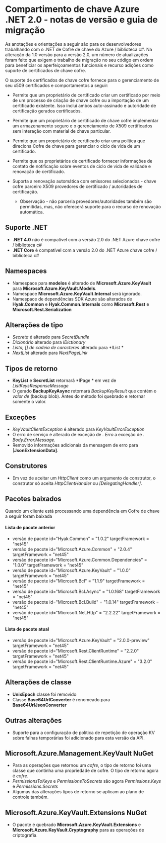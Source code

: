 <properties
   pageTitle="Notas de versão do cofre API de 2. x do .NET de chave | Microsoft Azure"
   description="Desenvolvedores .NET usará esse API código para Cofre de chave do Azure"
   services="key-vault"
   documentationCenter=""
   authors="BrucePerlerMS"
   manager="mbaldwin"
   editor="bruceper" />
<tags
   ms.service="key-vault"
   ms.devlang="CSharp"
   ms.topic="article"
   ms.tgt_pltfrm="na"
   ms.workload="identity"
   ms.date="10/07/2016"
   ms.author="bruceper" />

# <a name="azure-key-vault-net-20---release-notes-and-migration-guide"></a>Compartimento de chave Azure .NET 2.0 - notas de versão e guia de migração

As anotações e orientações a seguir são para os desenvolvedores trabalhando com o .NET de Cofre de chave do Azure / biblioteca c#. Na alteração da 1.0 versão para a versão 2.0, um número de atualizações foram feito que exigem o trabalho de migração no seu código em ordem para beneficiar os aperfeiçoamentos funcionais e recurso adições como suporte de certificados de chave cofre.

O suporte de certificados de chave cofre fornece para o gerenciamento de seu x509 certificados e comportamentos a seguir:  

-   Permite que um proprietário de certificado criar um certificado por meio de um processo de criação de chave cofre ou a importação de um certificado existente. Isso inclui ambos auto-assinado e autoridade de certificação gerados certificados.

- Permite que um proprietário de certificado de chave cofre implementar um armazenamento seguro e o gerenciamento de X509 certificados sem interação com material de chave particular.  

-   Permite que um proprietário de certificado criar uma política que direciona Cofre de chave para gerenciar o ciclo de vida de um certificado.  

-   Permite que os proprietários de certificado fornecer informações de contato de notificação sobre eventos de ciclo de vida de validade e renovação de certificado.  

-   Suporta a renovação automática com emissores selecionados - chave cofre parceiro X509 provedores de certificado / autoridades de certificação.
    - Observação - não parceria provedores/autoridades também são permitidas, mas, não oferecerá suporte para o recurso de renovação automática.


## <a name="net-support"></a>Suporte .NET
- **.NET 4.0** não é compatível com a versão 2.0 do .NET Azure chave cofre / biblioteca c#
- **.NET Core** é compatível com a versão 2.0 do .NET Azure chave cofre / biblioteca c#

## <a name="namespaces"></a>Namespaces
- Namespace para **modelos** é alterado de **Microsoft.Azure.KeyVault** para **Microsoft.Azure.KeyVault.Models**.
- Namespace **Microsoft.Azure.KeyVault.Internal** será ignorado.
- Namespace de dependências SDK Azure são alterados de **Hyak.Common** e **Hyak.Common.Internals** como **Microsoft.Rest** e **Microsoft.Rest.Serialization**


## <a name="type-changes"></a>Alterações de tipo
- *Secreta* é alterado para *SecretBundle*
- *Dicionário* alterado para *IDictionary*
- *Lista<T>, [] de cadeia de caracteres* alterado para *IList<T> *
- *NextList* alterado para *NextPageLink*


## <a name="return-types"></a>Tipos de retorno
- **KeyList** e **SecretList** retornará *IPage<T> * em vez de *ListKeysResponseMessage*
- O gerado **BackupKeyAsync** retornará *BackupKeyResult* que contém o *valor de* (backup blob). Antes do método foi quebrado e retornar somente o valor.

## <a name="exceptions"></a>Exceções
- *KeyVaultClientException* é alterado para *KeyVaultErrorException*
- O erro de serviço é alterado de exceção de *. Erro* a exceção de *. Body.Error.Message*.
- Removido informações adicionais da mensagem de erro para **[JsonExtensionData]**.

## <a name="constructors"></a>Construtores
- Em vez de aceitar um *HttpClient* como um argumento de construtor, o construtor só aceita *HttpClientHandler* ou *[DelegatingHandler]*.



## <a name="downloaded-packages"></a>Pacotes baixados  
Quando um cliente está processando uma dependência em Cofre de chave a seguir foram baixada
#### <a name="previous-package-list"></a>Lista de pacote anterior
- versão de pacote id="Hyak.Common" = "1.0.2" targetFramework = "net45"
- versão de pacote id="Microsoft.Azure.Common" = "2.0.4" targetFramework = "net45"
- versão de pacote id="Microsoft.Azure.Common.Dependencies" = "1.0.0" targetFramework = "net45"
- versão de pacote id="Microsoft.Azure.KeyVault" = "1.0.0" targetFramework = "net45"
- versão de pacote id="Microsoft.Bcl" = "1.1.9" targetFramework = "net45"
- versão de pacote id="Microsoft.Bcl.Async" = "1.0.168" targetFramework = "net45"
- versão de pacote id="Microsoft.Bcl.Build" = "1.0.14" targetFramework = "net45"
- versão de pacote id="Microsoft.Net.Http" = "2.2.22" targetFramework = "net45"

#### <a name="current-package-list"></a>Lista de pacote atual
- versão de pacote id="Microsoft.Azure.KeyVault" = "2.0.0-preview" targetFramework = "net45"
- versão de pacote id="Microsoft.Rest.ClientRuntime" = "2.2.0" targetFramework = "net45"
- versão de pacote id="Microsoft.Rest.ClientRuntime.Azure" = "3.2.0" targetFramework = "net45"


## <a name="class-changes"></a>Alterações de classe

- **UnixEpoch** classe foi removido
- Classe **Base64UrlConverter** é renomeado para **Base64UrlJsonConverter**

## <a name="other-changes"></a>Outras alterações

- Suporte para a configuração de política de repetição de operação KV sobre falhas temporárias foi adicionado para esta versão da API.



## <a name="microsoftazuremanagementkeyvault-nuget"></a>Microsoft.Azure.Management.KeyVault NuGet
- Para as operações que retornou um *cofre*, o tipo de retorno foi uma classe que continha uma propriedade de cofre. O tipo de retorno agora é *cofre*.
- *PermissionsToKeys* e *PermissionsToSecrets* são agora *Permissions.Keys* e *Permissions.Secrets*
- Algumas das alterações tipos de retorno se aplicam ao plano de controle também.

## <a name="microsoftazurekeyvaultextensions-nuget"></a>Microsoft.Azure.KeyVault.Extensions NuGet
- O pacote é quebrado **Microsoft.Azure.KeyVault.Extensions** e **Microsoft.Azure.KeyVault.Cryptography** para as operações de criptografia.
